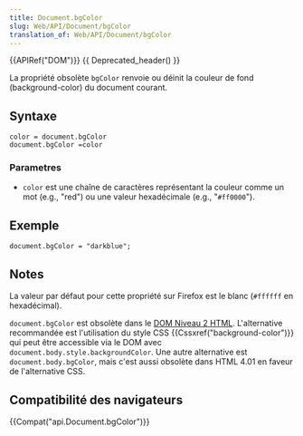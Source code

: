 ```yaml
---
title: Document.bgColor
slug: Web/API/Document/bgColor
translation_of: Web/API/Document/bgColor
---
```

{{APIRef("DOM")}} {{ Deprecated_header() }}

La propriété obsolète `bgColor` renvoie ou déinit la couleur de fond (background-color) du document courant.

## Syntaxe

    color = document.bgColor
    document.bgColor =color

### Parametres

- `color` est une chaîne de caractères représentant la couleur comme un mot (e.g., "red") ou une valeur hexadécimale (e.g., "`#ff0000`").

## Exemple

    document.bgColor = "darkblue";

## Notes

La valeur par défaut pour cette propriété sur Firefox est le blanc (`#ffffff` en hexadécimal).

`document.bgColor` est obsolète dans le [DOM Niveau 2 HTML](http://www.w3.org/TR/DOM-Level-2-HTML/html.html#ID-26809268). L'alternative recommandée est l'utilisation du style CSS {{Cssxref("background-color")}} qui peut être accessible via le DOM avec `document.body.style.backgroundColor`. Une autre alternative est `document.body.bgColor`, mais c'est aussi obsolète dans HTML 4.01 en faveur de l'alternative CSS.

## Compatibilité des navigateurs

{{Compat("api.Document.bgColor")}}
